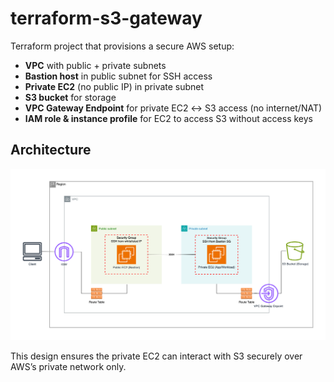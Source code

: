 # terraform-s3-gateway

Terraform project that provisions a secure AWS setup:
- **VPC** with public + private subnets  
- **Bastion host** in public subnet for SSH access  
- **Private EC2** (no public IP) in private subnet  
- **S3 bucket** for storage  
- **VPC Gateway Endpoint** for private EC2 ↔ S3 access (no internet/NAT)  
- **IAM role & instance profile** for EC2 to access S3 without access keys  

## Architecture
![Architecture Diagram](assets/vpc_endpoint_s3.drawio.png)

This design ensures the private EC2 can interact with S3 securely over AWS’s private network only.
